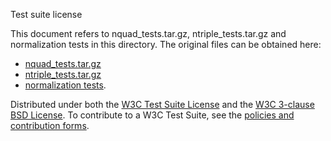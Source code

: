 Test suite license

This document refers to nquad_tests.tar.gz, ntriple_tests.tar.gz and normalization tests in this directory. The original files can be obtained here:

- [nquad_tests.tar.gz](https://w3c.github.io/rdf-tests/nquads/TESTS.tar.gz)
- [ntriple_tests.tar.gz](https://w3c.github.io/rdf-tests/ntriples/TESTS.tar.gz)
- [normalization tests](https://json-ld.github.io/rdf-dataset-canonicalization/).

Distributed under both the [W3C Test Suite License](https://www.w3.org/Consortium/Legal/2008/04-testsuite-license) and the [W3C 3-clause BSD License](https://www.w3.org/Consortium/Legal/2008/03-bsd-license).
To contribute to a W3C Test Suite, see the [policies and contribution forms](href="https://www.w3.org/2004/10/27-testcases").

